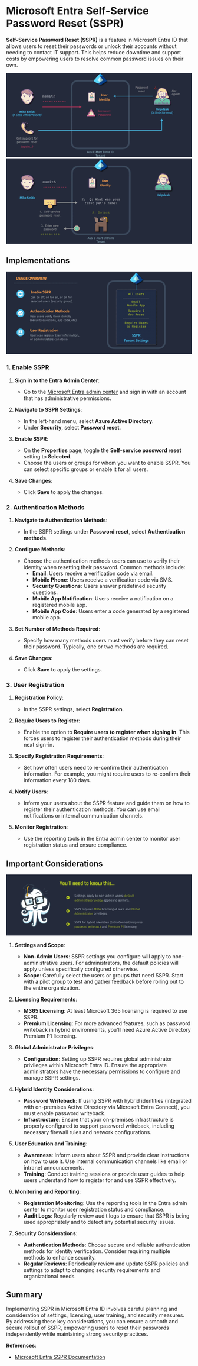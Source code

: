 # Microsoft Entra Self-Service Password Reset (SSPR)

**Self-Service Password Reset (SSPR)** is a feature in Microsoft Entra ID that allows users to reset their passwords or unlock their accounts without needing to contact IT support. This helps reduce downtime and support costs by empowering users to resolve common password issues on their own.

![alt text](images/sspr-1.png)
![alt text](images/sspr-2.png)

## Implementations

![alt text](images/sspr-implementation.png)

### 1. Enable SSPR

1. **Sign in to the Entra Admin Center**:

   - Go to the [Microsoft Entra admin center](https://entra.microsoft.com) and sign in with an account that has administrative permissions.

2. **Navigate to SSPR Settings**:

   - In the left-hand menu, select **Azure Active Directory**.
   - Under **Security**, select **Password reset**.

3. **Enable SSPR**:

   - On the **Properties** page, toggle the **Self-service password reset** setting to **Selected**.
   - Choose the users or groups for whom you want to enable SSPR. You can select specific groups or enable it for all users.

4. **Save Changes**:
   - Click **Save** to apply the changes.

### 2. Authentication Methods

1. **Navigate to Authentication Methods**:

   - In the SSPR settings under **Password reset**, select **Authentication methods**.

2. **Configure Methods**:

   - Choose the authentication methods users can use to verify their identity when resetting their password. Common methods include:
     - **Email**: Users receive a verification code via email.
     - **Mobile Phone**: Users receive a verification code via SMS.
     - **Security Questions**: Users answer predefined security questions.
     - **Mobile App Notification**: Users receive a notification on a registered mobile app.
     - **Mobile App Code**: Users enter a code generated by a registered mobile app.

3. **Set Number of Methods Required**:

   - Specify how many methods users must verify before they can reset their password. Typically, one or two methods are required.

4. **Save Changes**:
   - Click **Save** to apply the settings.

### 3. User Registration

1. **Registration Policy**:

   - In the SSPR settings, select **Registration**.

2. **Require Users to Register**:

   - Enable the option to **Require users to register when signing in**. This forces users to register their authentication methods during their next sign-in.

3. **Specify Registration Requirements**:

   - Set how often users need to re-confirm their authentication information. For example, you might require users to re-confirm their information every 180 days.

4. **Notify Users**:

   - Inform your users about the SSPR feature and guide them on how to register their authentication methods. You can use email notifications or internal communication channels.

5. **Monitor Registration**:
   - Use the reporting tools in the Entra admin center to monitor user registration status and ensure compliance.

## Important Considerations

![alt text](images/sspr-notes.png)

1. **Settings and Scope**:

   - **Non-Admin Users**: SSPR settings you configure will apply to non-administrative users. For administrators, the default policies will apply unless specifically configured otherwise.
   - **Scope**: Carefully select the users or groups that need SSPR. Start with a pilot group to test and gather feedback before rolling out to the entire organization.

2. **Licensing Requirements**:

   - **M365 Licensing**: At least Microsoft 365 licensing is required to use SSPR.
   - **Premium Licensing**: For more advanced features, such as password writeback in hybrid environments, you'll need Azure Active Directory Premium P1 licensing.

3. **Global Administrator Privileges**:

   - **Configuration**: Setting up SSPR requires global administrator privileges within Microsoft Entra ID. Ensure the appropriate administrators have the necessary permissions to configure and manage SSPR settings.

4. **Hybrid Identity Considerations**:

   - **Password Writeback**: If using SSPR with hybrid identities (integrated with on-premises Active Directory via Microsoft Entra Connect), you must enable password writeback.
   - **Infrastructure**: Ensure that your on-premises infrastructure is properly configured to support password writeback, including necessary firewall rules and network configurations.

5. **User Education and Training**:

   - **Awareness**: Inform users about SSPR and provide clear instructions on how to use it. Use internal communication channels like email or intranet announcements.
   - **Training**: Conduct training sessions or provide user guides to help users understand how to register for and use SSPR effectively.

6. **Monitoring and Reporting**:

   - **Registration Monitoring**: Use the reporting tools in the Entra admin center to monitor user registration status and compliance.
   - **Audit Logs**: Regularly review audit logs to ensure that SSPR is being used appropriately and to detect any potential security issues.

7. **Security Considerations**:
   - **Authentication Methods**: Choose secure and reliable authentication methods for identity verification. Consider requiring multiple methods to enhance security.
   - **Regular Reviews**: Periodically review and update SSPR policies and settings to adapt to changing security requirements and organizational needs.

## Summary

Implementing SSPR in Microsoft Entra ID involves careful planning and consideration of settings, licensing, user training, and security measures. By addressing these key considerations, you can ensure a smooth and secure rollout of SSPR, empowering users to reset their passwords independently while maintaining strong security practices.

**References**:

- [Microsoft Entra SSPR Documentation](https://learn.microsoft.com/en-us/azure/active-directory/authentication/tutorial-sspr)

